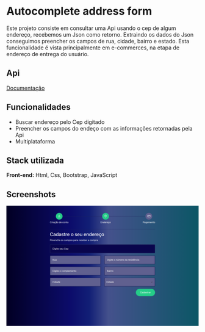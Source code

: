 # Autocomplete address form

Este projeto consiste em consultar uma Api usando o cep de algum endereço, recebemos um Json como retorno. Extraindo os dados do Json conseguimos preencher os campos de rua, cidade, bairro e estado. Esta funcionalidade é vista principalmente em e-commerces, na etapa de endereço de entrega do usuário.

## Api

[Documentação](https://viacep.com.br/ws)


## Funcionalidades

- Buscar endereço pelo Cep digitado
- Preencher os campos do endeço com as informações retornadas pela Api
- Multiplataforma


## Stack utilizada

**Front-end:** Html, Css, Bootstrap, JavaScript



## Screenshots

![App Screenshot](https://github.com/RuthLopesDiniz/Api_CEP_AUTOCOMPLETE/blob/main/image.png?raw=true)
